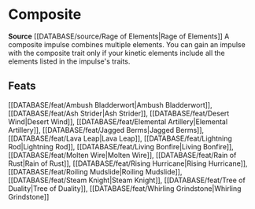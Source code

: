 ﻿---
id: '501'
name: Composite
rarity: Common
rus_type_level: null
source: '[[DATABASE/source/Rage of Elements|Rage of Elements]]'
trait:
- Composite
type: Trait

---
# Composite

**Source** [[DATABASE/source/Rage of Elements|Rage of Elements]]
A composite impulse combines multiple elements. You can gain an impulse with the composite trait only if your kinetic elements include all the elements listed in the impulse's traits.

## Feats

[[DATABASE/feat/Ambush Bladderwort|Ambush Bladderwort]], [[DATABASE/feat/Ash Strider|Ash Strider]], [[DATABASE/feat/Desert Wind|Desert Wind]], [[DATABASE/feat/Elemental Artillery|Elemental Artillery]], [[DATABASE/feat/Jagged Berms|Jagged Berms]], [[DATABASE/feat/Lava Leap|Lava Leap]], [[DATABASE/feat/Lightning Rod|Lightning Rod]], [[DATABASE/feat/Living Bonfire|Living Bonfire]], [[DATABASE/feat/Molten Wire|Molten Wire]], [[DATABASE/feat/Rain of Rust|Rain of Rust]], [[DATABASE/feat/Rising Hurricane|Rising Hurricane]], [[DATABASE/feat/Roiling Mudslide|Roiling Mudslide]], [[DATABASE/feat/Steam Knight|Steam Knight]], [[DATABASE/feat/Tree of Duality|Tree of Duality]], [[DATABASE/feat/Whirling Grindstone|Whirling Grindstone]]